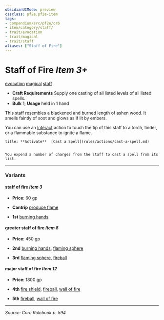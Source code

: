 ```yaml
---
obsidianUIMode: preview
cssclass: pf2e,pf2e-item
tags:
- compendium/src/pf2e/crb
- item/category/staff/
- trait/evocation
- trait/magical
- trait/staff
aliases: ["Staff of Fire"]
---
```

# Staff of Fire *Item 3+*  
[evocation](evocation.md "Evocation School Trait")  [magical](magical.md "Magical Item Trait")  [staff](Reference/Rules/Traits/staff.md "Staff Item Trait")  

- **Craft Requirements** Supply one casting of all listed levels of all listed spells.
- **Bulk** 1; **Usage** held in 1 hand

This staff resembles a blackened and burned length of ashen wood. It smells faintly of soot and glows as if lit by embers.

You can use an [Interact](interact.md) action to touch the tip of this staff to a torch, tinder, or a flammable substance to ignite a flame.

```ad-embed-ability
title: **Activate**  [Cast a Spell](rules/actions/cast-a-spell.md)


You expend a number of charges from the staff to cast a spell from its list.
```

---

### Variants

#### staff of fire *Item 3*

- **Price**: 60 gp

- **Cantrip** [produce flame](produce-flame.md)
- **1st** [burning hands](burning-hands.md)

#### greater staff of fire *Item 8*

- **Price**: 450 gp

- **2nd** [burning hands](burning-hands.md), [flaming sphere](flaming-sphere.md)
- **3rd** [flaming sphere](flaming-sphere.md), [fireball](fireball.md)

#### major staff of fire *Item 12*

- **Price**: 1800 gp

- **4th** [fire shield](fire-shield.md), [fireball](fireball.md), [wall of fire](wall-of-fire.md)
- **5th** [fireball](fireball.md), [wall of fire](wall-of-fire.md)

---
*Source: Core Rulebook p. 594*